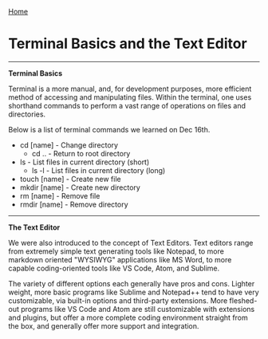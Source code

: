 [Home](https://zx37.github.io/learning-journal/)

# Terminal Basics and the Text Editor

---

**Terminal Basics**

Terminal is a more manual, and, for development purposes, more efficient method of accessing and manipulating files. Within the terminal, one uses shorthand commands to perform a vast range of operations on files and directories.

Below is a list of terminal commands we learned on Dec 16th.

- cd [name] - Change directory
  - cd .. - Return to root directory
- ls - List files in current directory (short)
  - ls -l - List files in current directory (long)
- touch [name] - Create new file
- mkdir [name] - Create new directory
- rm [name] - Remove file
- rmdir [name] - Remove directory

---

**The Text Editor**

We were also introduced to the concept of Text Editors. Text editors range from extremely simple text generating tools like Notepad, to more markdown oriented "WYSIWYG" applications like MS Word, to more capable coding-oriented tools like VS Code, Atom, and Sublime.

The variety of different options each generally have pros and cons. Lighter weight, more basic programs like Sublime and Notepad++ tend to have very customizable, via built-in options and third-party extensions. More fleshed-out programs like VS Code and Atom are still customizable with extensions and plugins, but offer a more complete coding environment straight from the box, and generally offer more support and integration.
